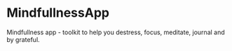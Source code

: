 # MindfullnessApp
Mindfullness app - toolkit to help you destress, focus, meditate, journal and by grateful.
